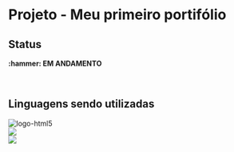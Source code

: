<h1>Projeto - Meu primeiro portifólio</h1>
<h2>Status</h2>
<p><b>:hammer: EM ANDAMENTO</b></p>
<br>
<h2>Linguagens sendo utilizadas</h2>

<img src="https://img.shields.io/badge/HTML5-E34F26?style=for-the-badge&logo=html5&logoColor=white" alt="logo-html5"/>
<br>
<img src="https://img.shields.io/badge/CSS3-1572B6?style=for-the-badge&logo=css3&logoColor=white" />
<br>
<img src="https://img.shields.io/badge/JavaScript-F7DF1E?style=for-the-badge&logo=javascript&logoColor=black" />
